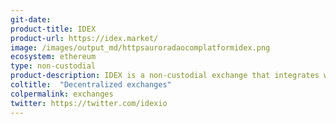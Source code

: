 ```yaml
---
git-date:
product-title: IDEX
product-url: https://idex.market/
image: /images/output_md/httpsauroradaocomplatformidex.png
ecosystem: ethereum
type: non-custodial
product-description: IDEX is a non-custodial exchange that integrates with any custody solution and allows users to trade with one another without giving up control to a third-party custodian. [Interview with IDEX CEO, Alex Waern](/idex).
coltitle:  "Decentralized exchanges"
colpermalink: exchanges
twitter: https://twitter.com/idexio
---
```

